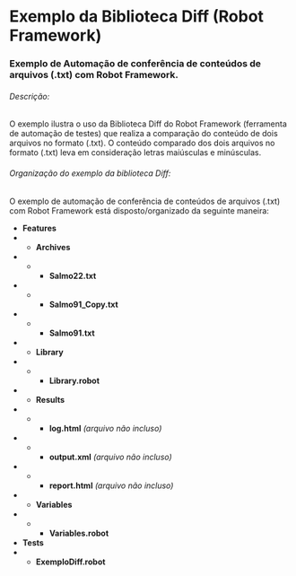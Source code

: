 # Exemplo da Biblioteca Diff (Robot Framework)
### Exemplo de Automação de conferência de conteúdos de arquivos (.txt) com Robot Framework.
###### Descrição:
O exemplo ilustra o uso da Biblioteca Diff do Robot Framework (ferramenta de automação de testes) que realiza a comparação do conteúdo de dois arquivos no formato (.txt). O conteúdo comparado dos dois arquivos no formato (.txt) leva em consideração letras maiúsculas e minúsculas.
###### Organização do exemplo da biblioteca Diff:
O exemplo de automação de conferência de conteúdos de arquivos (.txt) com Robot Framework está disposto/organizado da seguinte maneira:

- **Features**
- - **Archives**
- - - **Salmo22.txt**
- - - **Salmo91_Copy.txt**
- - - **Salmo91.txt**
- - **Library**
- - - **Library.robot**
- - **Results**
- - - **log.html**    *(arquivo não incluso)*
- - - **output.xml**  *(arquivo não incluso)*
- - - **report.html** *(arquivo não incluso)*
- - **Variables**
- - - **Variables.robot**
- **Tests**
- - **ExemploDiff.robot**
